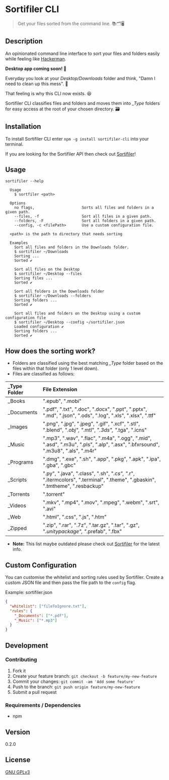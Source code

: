 # Sortifiler CLI

> Get your files sorted from the command line. 📚🗂🖥

## Description
An opinionated command line interface to sort your files and folders easily while feeling like [Hackerman](https://knowyourmeme.com/memes/hackerman).

**Desktop app coming soon! 🚀**

Everyday you look at your *Desktop/Downloads* folder and think, "Damn I need to clean up this mess". 🤦

That feeling is why this CLI now exists. 😆

Sortifiler CLI classifies files and folders and moves them into *\_Type* folders for easy access at the root of your chosen directory. 🗃

## Installation

To install Sortifiler CLI enter `npm -g install sortifiler-cli` into your terminal.

If you are looking for the Sortifiler API then check out [Sortifiler](https://github.com/yougotwill/sortifiler)!

## Usage

```
sortifiler --help

  Usage
    $ sortfiler <path>

  Options
    no flags,                     Sorts all files and folders in a given path.
    --files, -f                   Sort all files in a given path.
    --folders, -F                 Sort all folders in a given path.
    --config, -c <filePath>       Use a custom configuration file.

  <path> is the path to directory that needs sorting

  Examples
    Sort all files and folders in the Downloads folder.
    $ sortifiler ~/Downloads
    Sorting ...
    Sorted ✔

    Sort all files on the Desktop
    $ sortifiler ~/Desktop --files
    Sorting files ...
    Sorted ✔

    Sort all folders in the Downloads folder
    $ sortifiler ~/Downloads --folders
    Sorting folders ...
    Sorted ✔

    Sort all files and folders on the Desktop using a custom configuration file
    $ sortifiler ~/Desktop --config ~/sortifiler.json
    Loaded configuration ✔
    Sorting folders ...
    Sorted ✔
```

## How does the sorting work?

- Folders are classified using the best matching *_Type* folder based on the files within that folder (only 1 level down).
- Files are classified as follows:

| _Type Folder | File Extension                           |
| :------------- | :--------------------------------------- |
| _Books         | ".epub", ".mobi"                         |
| _Documents     | ".pdf", ".txt", ".doc", ".docx", ".ppt", ".pptx", ".md", ".json", ".ods", ".log", ".xls", ".xlsx", ".ttf" |
| _Images        | ".png", ".jpg", ".jpeg", ".gif", ".xcf", ".stl", ".blend", "*.obj", "*.mtl", "*.3ds", "*.tga", ".icns" |
| _Music         | ".mp3", ".wav", ".flac", ".m4a", ".ogg", ".mid", ".asd", ".m3u", ".pls", ".alp", ".asx", ".bfxrsound", ".m3u8", ".als", ".m4r" |
| _Programs      | ".dmg", ".exe", ".sh", ".app", ".pkg", ".apk", ".ipa", ".gba", ".gbc" |
| _Scripts       | ".py", ".java", ".class", ".sh", "*.cs", "*.r", ".itermcolors", ".terminal", ".theme", ".gbaskin", ".tmtheme", ".resbackup" |
| _Torrents      | ".torrent"                               |
| _Videos        | ".mkv", ".mp4", ".mov", ".mpeg", ".webm", ".srt", ".avi" |
| _Web           | ".html", ".css", ".js", ".htm"           |
| _Zipped        | ".zip", ".rar", ".7z", ".tar.gz", ".tar", ".gz", "*.unitypackage", "*.prefab", ".fbx" |

- **Note:** This list maybe outdated please check out [Sortifiler](https://github.com/yougotwill/sortifiler) for the latest info.

## Custom Configuration

You can customise the whitelist and sorting rules used by Sortifiler. Create a custom JSON file and then pass the file path to the `config` flag.

Example: sortifiler.json

```json
{
  "whitelist": ["fileToIgnore.txt"],
  "rules": {
    "_Documents": ["*.pdf"],
    "_Music": ["*.mp3"]
  }
}
```

## Development

### Contributing

1. Fork it
2. Create your feature branch: `git checkout -b feature/my-new-feature`
3. Commit your changes: `git commit -am 'Add some feature'`
4. Push to the branch: `git push origin feature/my-new-feature`
5. Submit a pull request

### Requirements / Dependencies

- npm

## Version

0.2.0

## License

[GNU GPLv3](LICENSE)
